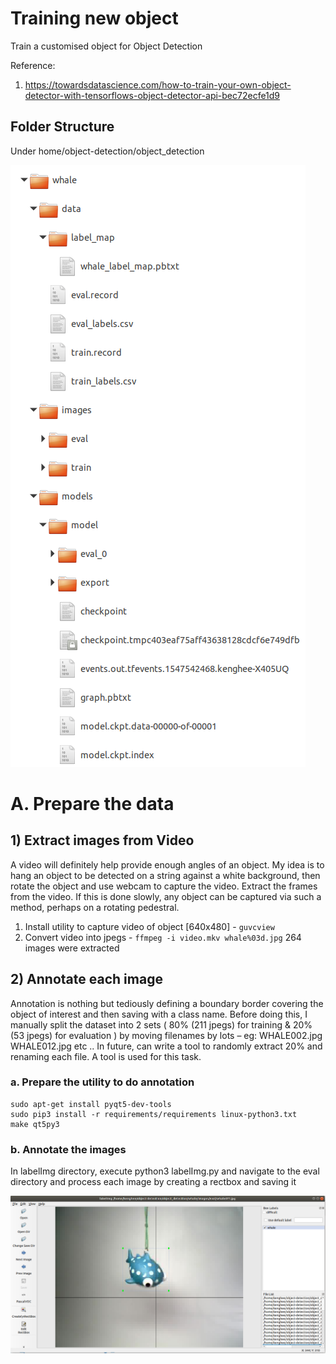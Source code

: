 # Training new object

Train a customised object for Object Detection

Reference: 
1. https://towardsdatascience.com/how-to-train-your-own-object-detector-with-tensorflows-object-detector-api-bec72ecfe1d9

## Folder Structure

Under home/object-detection/object_detection

![image](https://github.com/StrongRay/tensorflow-object-detection-api/blob/master/A2.png)


# A.   Prepare the data

## 1)     Extract images from Video

A video will definitely help provide enough angles of an object.  My idea is to hang an object to be detected on a string against a white background, then rotate the object and use webcam to capture the video.  Extract the frames from the video.  If this is done slowly, any object can be captured via such a method, perhaps on a rotating pedestral.

1. Install utility to capture video of object [640x480] -  `guvcview` 
2. Convert video into jpegs  - `ffmpeg -i video.mkv whale%03d.jpg` 
   264 images were extracted

## 2)    Annotate each image

Annotation is nothing but tediously defining a boundary border covering the object of interest and then saving with a class name.    Before doing this, I manually split the dataset into 2 sets ( 80% (211 jpegs) for training & 20% (53 jpegs) for evaluation ) by moving filenames by lots – eg: WHALE002.jpg WHALE012.jpg etc .. In future, can write a tool to randomly extract 20% and renaming each file.  A tool is used for this task.

### a.  Prepare the utility to do annotation

```git clone https://github.com/tzutalin/labbelImg.git
sudo apt-get install pyqt5-dev-tools
sudo pip3 install -r requirements/requirements linux-python3.txt
make qt5py3
```
### b.  Annotate the images

In labelImg directory, execute python3 labelImg.py and navigate to the eval directory and process each image by creating a rectbox and saving it

![image](https://github.com/StrongRay/tensorflow-object-detection-api/blob/master/A1.png)


